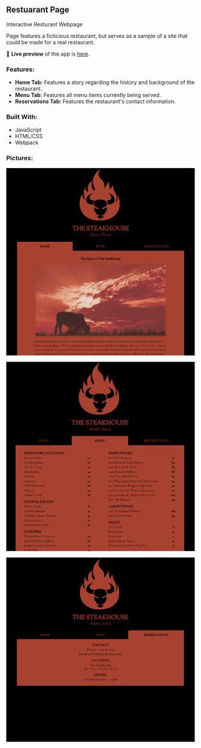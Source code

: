## Restuarant Page
Interactive Resturant Webpage

Page features a ficticious restaurant, but serves as a sample of a site that could be made for a real restaurant. 


🔗 **Live preview** of the app is [here](https://j-haze.github.io//restaurant-page/).

### Features: ###

* **Home Tab:** Features a story regarding the history and background of the restaurant.
* **Menu Tab:** Features all menu items currently being served.
* **Reservations Tab:** Features the restaurant's contact information.

### Built With: ###

* JavaScript
* HTML/CSS
* Webpack

### Pictures: ###

![Image of App1](./images/ReadMe1.png)

![Image of App2](./images/ReadMe2.png)

![Image of App3](./images/ReadMe3.png)
